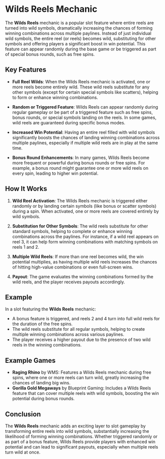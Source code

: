 # Wilds Reels Mechanic

The **Wilds Reels** mechanic is a popular slot feature where entire reels are turned into wild symbols, dramatically increasing the chances of forming winning combinations across multiple paylines. Instead of just individual wild symbols, the entire reel (or reels) becomes wild, substituting for other symbols and offering players a significant boost in win potential. This feature can appear randomly during the base game or be triggered as part of special bonus rounds, such as free spins.

## Key Features

- **Full Reel Wilds**: When the Wilds Reels mechanic is activated, one or more reels become entirely wild. These wild reels substitute for any other symbols (except for certain special symbols like scatters), helping to form or enhance winning combinations.

- **Random or Triggered Feature**: Wilds Reels can appear randomly during regular gameplay or be part of a triggered feature such as free spins, bonus rounds, or special symbols landing on the reels. In some games, wild reels are guaranteed during specific bonus modes.

- **Increased Win Potential**: Having an entire reel filled with wild symbols significantly boosts the chances of landing winning combinations across multiple paylines, especially if multiple wild reels are in play at the same time.

- **Bonus Round Enhancements**: In many games, Wilds Reels become more frequent or powerful during bonus rounds or free spins. For example, a bonus round might guarantee one or more wild reels on every spin, leading to higher win potential.

## How It Works

1. **Wild Reel Activation**: The Wilds Reels mechanic is triggered either randomly or by landing certain symbols (like bonus or scatter symbols) during a spin. When activated, one or more reels are covered entirely by wild symbols.

2. **Substitution for Other Symbols**: The wild reels substitute for other standard symbols, helping to complete or enhance winning combinations across the paylines. For instance, if a wild reel appears on reel 3, it can help form winning combinations with matching symbols on reels 1 and 2.

3. **Multiple Wild Reels**: If more than one reel becomes wild, the win potential multiplies, as having multiple wild reels increases the chances of hitting high-value combinations or even full-screen wins.

4. **Payout**: The game evaluates the winning combinations formed by the wild reels, and the player receives payouts accordingly.

## Example

In a slot featuring the **Wilds Reels** mechanic:
- A bonus feature is triggered, and reels 2 and 4 turn into full wild reels for the duration of the free spins.
- The wild reels substitute for all regular symbols, helping to create multiple winning combinations across various paylines.
- The player receives a higher payout due to the presence of two wild reels in the winning combinations.

## Example Games

- **Raging Rhino** by WMS: Features a Wilds Reels mechanic during free spins, where one or more reels can turn wild, greatly increasing the chances of landing big wins.
- **Gorilla Gold Megaways** by Blueprint Gaming: Includes a Wilds Reels feature that can cover multiple reels with wild symbols, boosting the win potential during bonus rounds.

## Conclusion

The **Wilds Reels** mechanic adds an exciting layer to slot gameplay by transforming entire reels into wild symbols, substantially increasing the likelihood of forming winning combinations. Whether triggered randomly or as part of a bonus feature, Wilds Reels provide players with enhanced win potential and can lead to significant payouts, especially when multiple reels turn wild at once.
